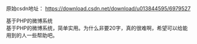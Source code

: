 原始csdn地址： https://download.csdn.net/download/u013844595/6979527

基于PHP的微博系统    
基于PHP的微博系统，简单实用。为什么非要20字，真的很难啊，希望可以给能用到的人一些帮助吧。
